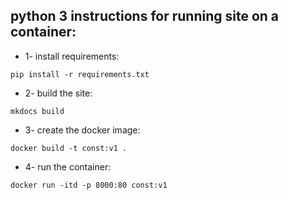 ## python 3 instructions for running site on a container:

* 1- install requirements:

```pip install -r requirements.txt```

* 2- build the site:

```mkdocs build```

* 3- create the docker image:

```docker build -t const:v1 .```

* 4- run the container:

```docker run -itd -p 8000:80 const:v1```
